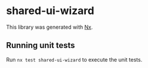 # shared-ui-wizard

This library was generated with [Nx](https://nx.dev).

## Running unit tests

Run `nx test shared-ui-wizard` to execute the unit tests.

